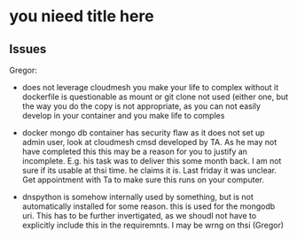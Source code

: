 # you nieed title here

## Issues

Gregor:

* does not leverage cloudmesh you make your life to complex without it
  dockerfile is questionable as mount or git clone not used (either one,
  but the way you do the copy is not appropriate, as you can not easily
  develop in your container and you make life to comples

* docker mongo db container has security flaw as it does not set up
  admin user, look at cloudmesh cmsd developed by TA. As he may not
  have completed this this may be a reason for you to justify an
  incomplete. E.g. his task was to deliver this some month back. I am
  not sure if its usable at thsi time. he claims it is. Last friday it
  was unclear. Get appointment with Ta to make sure this runs on your 
  computer.

* dnspython is somehow internally used by something, but is not
  automatically installed for some reason. this is used for the mongodb
  uri. This has to be further invertigated, as we shoudl not have to
  explicitly include this in the requiremnts. I may be wrng on thsi
  (Gregor)